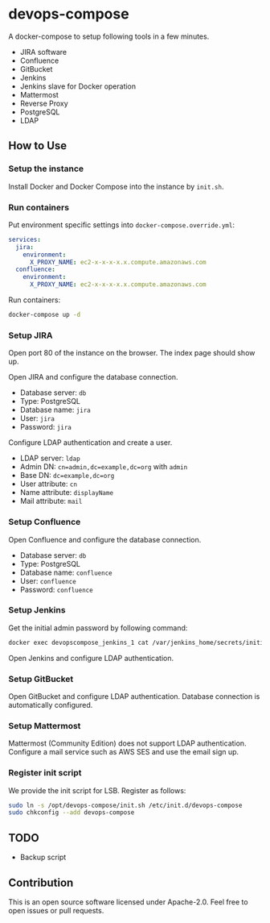 # devops-compose

A docker-compose to setup following tools in a few minutes.

* JIRA software
* Confluence
* GitBucket
* Jenkins
* Jenkins slave for Docker operation
* Mattermost
* Reverse Proxy
* PostgreSQL
* LDAP


## How to Use

### Setup the instance

Install Docker and Docker Compose into the instance by `init.sh`.

### Run containers

Put environment specific settings into `docker-compose.override.yml`:

```yaml
services:
  jira:
    environment:
      X_PROXY_NAME: ec2-x-x-x-x.x.compute.amazonaws.com
  confluence:
    environment:
      X_PROXY_NAME: ec2-x-x-x-x.x.compute.amazonaws.com
```

Run containers:

```sh
docker-compose up -d
```

### Setup JIRA

Open port 80 of the instance on the browser.
The index page should show up.

Open JIRA and configure the database connection.

- Database server: `db`
- Type: PostgreSQL
- Database name: `jira`
- User: `jira`
- Password: `jira`

Configure LDAP authentication and create a user.

- LDAP server: `ldap`
- Admin DN: `cn=admin,dc=example,dc=org` with `admin`
- Base DN: `dc=example,dc=org`
- User attribute: `cn`
- Name attribute: `displayName`
- Mail attribute: `mail`

### Setup Confluence

Open Confluence and configure the database connection.

- Database server: `db`
- Type: PostgreSQL
- Database name: `confluence`
- User: `confluence`
- Password: `confluence`

### Setup Jenkins

Get the initial admin password by following command:

```sh
docker exec devopscompose_jenkins_1 cat /var/jenkins_home/secrets/initialAdminPassword
```

Open Jenkins and configure LDAP authentication.

### Setup GitBucket

Open GitBucket and configure LDAP authentication.
Database connection is automatically configured.

### Setup Mattermost

Mattermost (Community Edition) does not support LDAP authentication.
Configure a mail service such as AWS SES and use the email sign up.

### Register init script

We provide the init script for LSB.
Register as follows:

```sh
sudo ln -s /opt/devops-compose/init.sh /etc/init.d/devops-compose
sudo chkconfig --add devops-compose
```

## TODO

* Backup script


## Contribution

This is an open source software licensed under Apache-2.0.
Feel free to open issues or pull requests.

